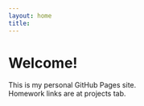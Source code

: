 ```yaml
---
layout: home
title: 
---
```


# Welcome!

This is my personal GitHub Pages site.\
Homework links are at projects tab.
